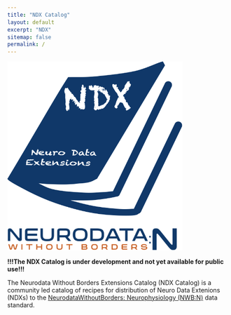 ```yaml
---
title: "NDX Catalog"
layout: default
excerpt: "NDX"
sitemap: false
permalink: /
---
```


<img alt="NDX Catalog Logo" src="images/nwb-extensions-catalog-logo2.png" width="400" class="center-block">

**!!!The NDX Catalog is under development and not yet available for public use!!!**

The Neurodata Without Borders Extensions Catalog (NDX Catalog) is a community led catalog of recipes for distribution of Neuro Data Extenions (NDXs) to the [NeurodataWithoutBorders: Neurophysiology (NWB:N)](https://neurodatawithoutborders.github.io/) data standard.
